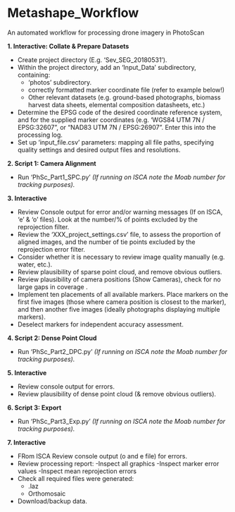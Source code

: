 # Metashape_Workflow
An automated workflow for processing drone imagery in PhotoScan


**1. Interactive: Collate & Prepare Datasets**
- Create project directory (E.g. ‘Sev_SEG_20180531’).
- Within the project directory, add an ‘Input_Data’ subdirectory, containing:
	- ‘photos’ subdirectory.
	- correctly formatted marker coordinate file (refer to example below!)
	- Other relevant datasets (e.g. ground-based photographs, biomass harvest data sheets, elemental composition datasheets, etc.)
- Determine the EPSG code of the desired coordinate reference system, and for the supplied marker coordinates (e.g. ‘WGS84 UTM 7N / EPSG:32607”, or “NAD83 UTM 7N / EPSG:26907”. Enter this into the processing log.
- Set up ‘input_file.csv’ parameters: mapping all file paths, specifying quality settings and desired output files and resolutions.

**2. Script 1: Camera Alignment**
- Run ‘PhSc_Part1_SPC.py’ *(If running on ISCA note the Moab number for tracking purposes).*

**3. Interactive**
- Review Console output for error and/or warning messages (If on ISCA, ‘e’ & ‘o’ files).
Look at the number/% of points excluded by the reprojection filter.
- Review the ‘XXX_project_settings.csv’ file, to assess the proportion of aligned images, and the number of tie points excluded by the reprojection error filter.
- Consider whether it is necessary to review image quality manually (e.g. water, etc.).
- Review plausibility of sparse point cloud, and remove obvious outliers.
- Review plausibility of camera positions (Show Cameras), check for no large gaps in coverage . 
- Implement ten placements of all available markers. Place markers on the first five images (those where camera position is closest to the marker), and then another five images (ideally photographs displaying multiple markers).
- Deselect markers for independent accuracy assessment.

**4. Script 2: Dense Point Cloud**
- Run ‘PhSc_Part2_DPC.py’ *(If running on ISCA note the Moab number for tracking purposes).*

**5. Interactive**
- Review console output for errors.
- Review plausibility of dense point cloud (& remove obvious outliers).

**6. Script 3: Export**
- Run ‘PhSc_Part3_Exp.py’ *(If running on ISCA note the Moab number for tracking purposes).*

**7. Interactive**
- FRom ISCA Review console output (o and e file) for errors.
- Review processing report:
	-Inspect all graphics
	-Inspect marker error values
	-Inspect mean reprojection errors
- Check all required files were generated:
	-	.laz
	- Orthomosaic
- Download/backup data.

